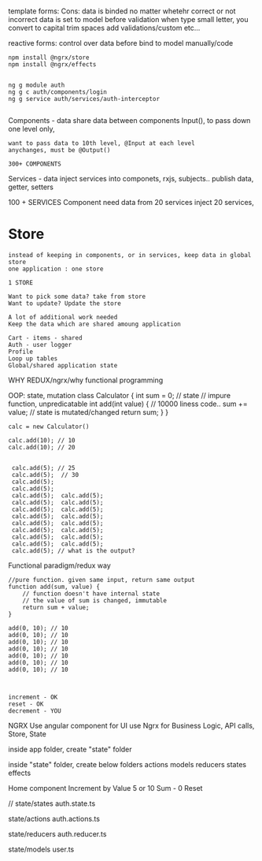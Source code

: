 ### 
  template forms:
     Cons:
        data is binded no matter whetehr correct or not
        incorrect data is set to model before validation
        when type small letter, you convert to capital
        trim spaces
        add validations/custom etc...

  reactive forms:
        control over data before bind to model
        manually/code

```
npm install @ngrx/store 
npm install @ngrx/effects


ng g module auth
ng g c auth/components/login
ng g service auth/services/auth-interceptor


```

Components - data
    share data between components
    Input(), to pass down
        one level only,

    want to pass data to 10th level, @Input at each level
    anychanges, must be @Output()

    300+ COMPONENTS

Services  - data
    inject services into componets, rxjs, subjects.. publish data, getter, setters

100 + SERVICES
    Component need data from 20 services
    inject 20 services,


# Store
    instead of keeping in components, or in services, keep data in global store
    one application : one store

    1 STORE

    Want to pick some data? take from store
    Want to update? Update the store

    A lot of additional work needed
    Keep the data which are shared amoung application

    Cart - items - shared
    Auth - user logger
    Profile
    Loop up tables
    Global/shared application state

WHY REDUX/ngrx/why functional programming

OOP: state, mutation
    class Calculator {
        int sum = 0; // state
        // impure function, unpredicatable
        int add(int value) {
            // 10000 liness code..
            sum += value; // state is mutated/changed
            return sum;
        }
    }

    calc = new Calculator()

    calc.add(10); // 10
    calc.add(10); // 20


     calc.add(5); // 25
     calc.add(5);  // 30
     calc.add(5); 
     calc.add(5); 
     calc.add(5);  calc.add(5); 
     calc.add(5);  calc.add(5); 
     calc.add(5);  calc.add(5); 
     calc.add(5);  calc.add(5); 
     calc.add(5);  calc.add(5); 
     calc.add(5);  calc.add(5); 
     calc.add(5);  calc.add(5); 
     calc.add(5);  calc.add(5); 
     calc.add(5); // what is the output?

Functional paradigm/redux way

    //pure function. given same input, return same output
    function add(sum, value) {
        // function doesn't have internal state
        // the value of sum is changed, immutable
        return sum + value;
    }

    add(0, 10); // 10
    add(0, 10); // 10
    add(0, 10); // 10
    add(0, 10); // 10
    add(0, 10); // 10
    add(0, 10); // 10
    add(0, 10); // 10



    increment - OK
    reset - OK
    decrement - YOU

NGRX
    Use angular component for UI
    use Ngrx for Business Logic, API calls, Store, State

inside app folder, create "state" folder

inside "state" folder, create below folders
    actions
    models
    reducers
    states
    effects

Home component
    Increment by Value 5 or 10
    Sum - 0
    Reset



// state/states
        auth.state.ts

   state/actions
      auth.actions.ts

   state/reducers
      auth.reducer.ts

   state/models
      user.ts